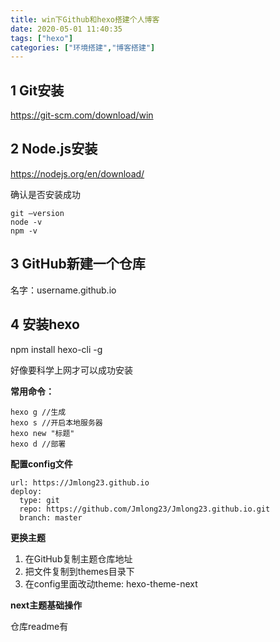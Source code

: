 ```yaml
---
title: win下Github和hexo搭建个人博客
date: 2020-05-01 11:40:35
tags: ["hexo"]
categories: ["环境搭建","博客搭建"]
---
```


## 1 Git安装

<https://git-scm.com/download/win>

## 2 Node.js安装

<https://nodejs.org/en/download/>

确认是否安装成功

```
git –version
node -v
npm -v
```

## 3 GitHub新建一个仓库

名字：username.github.io

##  4 安装hexo

npm install hexo-cli -g

好像要科学上网才可以成功安装

**常用命令：**

```
hexo g //生成
hexo s //开启本地服务器
hexo new "标题"
hexo d //部署
```

**配置config文件**

```
url: https://Jmlong23.github.io 
deploy:
  type: git
  repo: https://github.com/Jmlong23/Jmlong23.github.io.git
  branch: master
```

**更换主题**

1. 在GitHub复制主题仓库地址
2. 把文件复制到themes目录下
3. 在config里面改动theme: hexo-theme-next

**next主题基础操作**

仓库readme有

